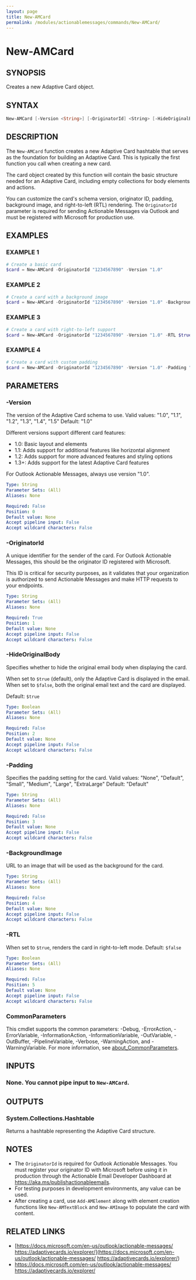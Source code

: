 ```yaml
---
layout: page
title: New-AMCard
permalink: /modules/actionablemessages/commands/New-AMCard/
---
```


# New-AMCard

## SYNOPSIS
Creates a new Adaptive Card object.

## SYNTAX

```powershell
New-AMCard [-Version <String>] [-OriginatorId] <String> [-HideOriginalBody <Boolean>] [-Padding <String>] [-BackgroundImage <String>] [-RTL <Boolean>] [-Verbose <SwitchParameter>] [-Debug <SwitchParameter>] [-ErrorAction <ActionPreference>] [-WarningAction <ActionPreference>] [-InformationAction <ActionPreference>] [-ProgressAction <ActionPreference>] [-ErrorVariable <String>] [-WarningVariable <String>] [-InformationVariable <String>] [-OutVariable <String>] [-OutBuffer <Int32>] [-PipelineVariable <String>] [<CommonParameters>]
```

## DESCRIPTION
The `New-AMCard` function creates a new Adaptive Card hashtable that serves as the foundation for building
an Adaptive Card. This is typically the first function you call when creating a new card.

The card object created by this function will contain the basic structure needed for an Adaptive Card,
including empty collections for body elements and actions.

You can customize the card's schema version, originator ID, padding, background image, and right-to-left (RTL) rendering.
The `OriginatorId` parameter is required for sending Actionable Messages via Outlook and must be registered
with Microsoft for production use.

## EXAMPLES

### EXAMPLE 1
```powershell
# Create a basic card
$card = New-AMCard -OriginatorId "1234567890" -Version "1.0"
```


### EXAMPLE 2
```powershell
# Create a card with a background image
$card = New-AMCard -OriginatorId "1234567890" -Version "1.0" -BackgroundImage "https://example.com/image.jpg"
```


### EXAMPLE 3
```powershell
# Create a card with right-to-left support
$card = New-AMCard -OriginatorId "1234567890" -Version "1.0" -RTL $true
```


### EXAMPLE 4
```powershell
# Create a card with custom padding
$card = New-AMCard -OriginatorId "1234567890" -Version "1.0" -Padding "Large"
```

## PARAMETERS

### -Version
The version of the Adaptive Card schema to use.
Valid values: "1.0", "1.1", "1.2", "1.3", "1.4", "1.5"
Default: "1.0"

Different versions support different card features:
- 1.0: Basic layout and elements
- 1.1: Adds support for additional features like horizontal alignment
- 1.2: Adds support for more advanced features and styling options
- 1.3+: Adds support for the latest Adaptive Card features

For Outlook Actionable Messages, always use version "1.0".

```yaml
Type: String
Parameter Sets: (All)
Aliases: None

Required: False
Position: 0
Default value: None
Accept pipeline input: False
Accept wildcard characters: False
```

### -OriginatorId
A unique identifier for the sender of the card. For Outlook Actionable Messages,
this should be the originator ID registered with Microsoft.

This ID is critical for security purposes, as it validates that your organization
is authorized to send Actionable Messages and make HTTP requests to your endpoints.

```yaml
Type: String
Parameter Sets: (All)
Aliases: None

Required: True
Position: 1
Default value: None
Accept pipeline input: False
Accept wildcard characters: False
```

### -HideOriginalBody
Specifies whether to hide the original email body when displaying the card.

When set to `$true` (default), only the Adaptive Card is displayed in the email.
When set to `$false`, both the original email text and the card are displayed.

Default: `$true`

```yaml
Type: Boolean
Parameter Sets: (All)
Aliases: None

Required: False
Position: 2
Default value: None
Accept pipeline input: False
Accept wildcard characters: False
```

### -Padding
Specifies the padding setting for the card.
Valid values: "None", "Default", "Small", "Medium", "Large", "ExtraLarge"
Default: "Default"

```yaml
Type: String
Parameter Sets: (All)
Aliases: None

Required: False
Position: 3
Default value: None
Accept pipeline input: False
Accept wildcard characters: False
```

### -BackgroundImage
URL to an image that will be used as the background for the card.

```yaml
Type: String
Parameter Sets: (All)
Aliases: None

Required: False
Position: 4
Default value: None
Accept pipeline input: False
Accept wildcard characters: False
```

### -RTL
When set to `$true`, renders the card in right-to-left mode.
Default: `$false`

```yaml
Type: Boolean
Parameter Sets: (All)
Aliases: None

Required: False
Position: 5
Default value: None
Accept pipeline input: False
Accept wildcard characters: False
```

### CommonParameters
This cmdlet supports the common parameters: -Debug, -ErrorAction, -ErrorVariable, -InformationAction, -InformationVariable, -OutVariable, -OutBuffer, -PipelineVariable, -Verbose, -WarningAction, and -WarningVariable. For more information, see [about_CommonParameters](https://learn.microsoft.com/en-us/powershell/module/microsoft.powershell.core/about/about_commonparameters).

## INPUTS
### None. You cannot pipe input to `New-AMCard`.

## OUTPUTS
### System.Collections.Hashtable
Returns a hashtable representing the Adaptive Card structure.

## NOTES
- The `OriginatorId` is required for Outlook Actionable Messages. You must register
  your originator ID with Microsoft before using it in production through the Actionable
  Email Developer Dashboard at https://aka.ms/publishactionableemails.
- For testing purposes in development environments, any value can be used.
- After creating a card, use `Add-AMElement` along with element creation functions
  like `New-AMTextBlock` and `New-AMImage` to populate the card with content.

## RELATED LINKS
- [https://docs.microsoft.com/en-us/outlook/actionable-messages/
https://adaptivecards.io/explorer/](https://docs.microsoft.com/en-us/outlook/actionable-messages/
https://adaptivecards.io/explorer/)
- https://docs.microsoft.com/en-us/outlook/actionable-messages/
https://adaptivecards.io/explorer/
